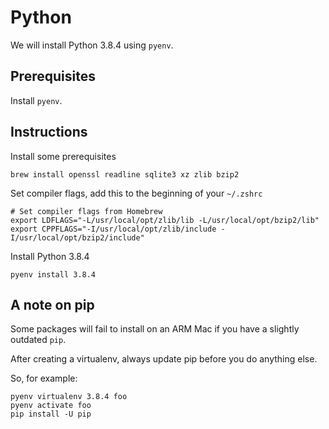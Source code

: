 # Python

We will install Python 3.8.4 using `pyenv`.

## Prerequisites

Install `pyenv`.

## Instructions

Install some prerequisites

```
brew install openssl readline sqlite3 xz zlib bzip2
```

Set compiler flags, add this to the beginning of your `~/.zshrc`

```
# Set compiler flags from Homebrew
export LDFLAGS="-L/usr/local/opt/zlib/lib -L/usr/local/opt/bzip2/lib"
export CPPFLAGS="-I/usr/local/opt/zlib/include -I/usr/local/opt/bzip2/include"
```

Install Python 3.8.4

```
pyenv install 3.8.4
```

## A note on pip

Some packages will fail to install on an ARM Mac if you have a slightly outdated `pip`.

After creating a virtualenv, always update pip before you do anything else.

So, for example:

```
pyenv virtualenv 3.8.4 foo
pyenv activate foo
pip install -U pip
```
